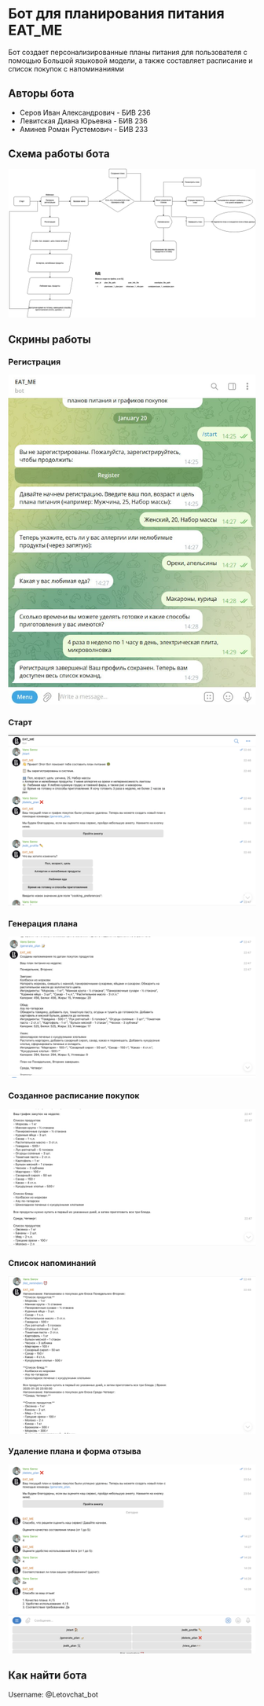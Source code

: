 # Бот для планирования питания EAT_ME

Бот создает персонализированные планы питания для пользователя с помощью Большой языковой модели, а также составляет расписание и список покупок с напоминаниями

## Авторы бота

- Серов Иван Александрович - БИВ 236
- Левитская Диана Юрьевна - БИВ 236
- Аминев Роман Рустемович - БИВ 233

## Схема работы бота

![alt text](images/bot_shem.jpg?version%3D1737373215064)

## Скрины работы

### Регистрация

![alt text](images/registr.jpg?version%3D1737372849604)

### Старт

![alt text](images/start.png?version%3D1737372736621)

### Генерация плана

![alt text](images/generate_plan.png?version%3D1737372748850)

### Созданное расписание покупок

![alt text](images/shopping_shedule.png?version%3D1737372755419)

### Список напоминаний

![alt text](images/remainders.png?version%3D1737372776522)

### Удаление плана и форма отзыва

![alt text](images/delete_plan.png?version%3D1737372786533)

## Как найти бота

Username: @Letovchat_bot